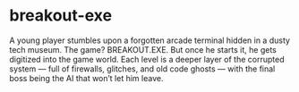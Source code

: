 # breakout-exe
A young player stumbles upon a forgotten arcade terminal hidden in a dusty tech museum. The game? BREAKOUT.EXE. But once he starts it, he gets digitized into the game world. Each level is a deeper layer of the corrupted system — full of firewalls, glitches, and old code ghosts — with the final boss being the AI that won’t let him leave.
